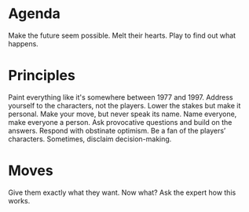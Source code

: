 # Agenda
Make the future seem possible.
Melt their hearts.
Play to find out what happens.
# Principles
Paint everything like it's somewhere between 1977 and 1997.
Address yourself to the characters, not the players.
Lower the stakes but make it personal.
Make your move, but never speak its name.
Name everyone, make everyone a person.
Ask provocative questions and build on the answers.
Respond with obstinate optimism.
Be a fan of the players’ characters.
Sometimes, disclaim decision-making.
# Moves
Give them exactly what they want. Now what?
Ask the expert how this works.